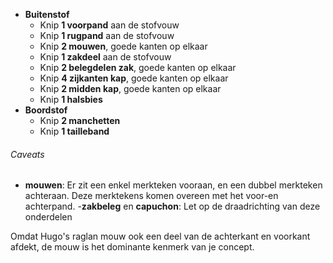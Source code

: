 - **Buitenstof**
  - Knip **1 voorpand** aan de stofvouw
  - Knip **1 rugpand** aan de stofvouw
  - Knip **2 mouwen**, goede kanten op elkaar
  - Knip **1 zakdeel** aan de stofvouw
  - Knip **2 belegdelen zak**, goede kanten op elkaar
  - Knip **4 zijkanten kap**, goede kanten op elkaar
  - Knip **2 midden kap**, goede kanten op elkaar
  - Knip **1 halsbies**
- **Boordstof**
  - Knip **2 manchetten**
  - Knip **1 tailleband**

<Warning>

###### Caveats

- **mouwen**: Er zit een enkel merkteken vooraan, en een dubbel merkteken achteraan. Deze merktekens komen overeen met het voor-en achterpand.
  \-**zakbeleg** en **capuchon**: Let op de draadrichting van deze onderdelen

Omdat Hugo's raglan mouw ook een deel van de achterkant en voorkant afdekt,
de mouw is het dominante kenmerk van je concept.

</Warning>
